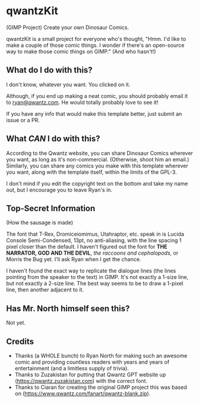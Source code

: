 # qwantzKit
 (GIMP Project) Create your own Dinosaur Comics.

qwantzKit is a small project for everyone who's thought, "Hmm. I'd like to make a couple of those comic things. I wonder if there's an open-source way to make those comic things on GIMP." (And who hasn't!)

## What do I do with this?

I don't know, whatever you want. You clicked on it.

Although, if you end up making a neat comic, you should probably email it to ryan@qwantz.com. He would totally probably love to see it!

If you have any info that would make this template better, just submit an issue or a PR.

## What *CAN* I do with this?

According to the Qwantz website, you can share Dinosaur Comics wherever you want, as long as it's non-commercial. (Otherwise, shoot him an email.) Similarly, you can share any comics you make with this template wherever you want, along with the template itself, within the limits of the GPL-3. 

I don't mind if you edit the copyright text on the bottom and take my name out, but I encourage you to leave Ryan's in.

## Top-Secret Information

(How the sausage is made)

The font that T-Rex, Dromiceiomimus, Utahraptor, etc. speak in is Lucida Console Semi-Condensed, 13pt, no anti-aliasing, with the line spacing 1 pixel closer than the default. I haven't figured out the font for **THE NARRATOR, GOD AND THE DEVIL**, *the raccoons and cephalopods*, or Morris the Bug yet. I'll ask Ryan when I get the chance.

I haven't found the exact way to replicate the dialogue lines (the lines pointing from the speaker to the text) in GIMP. It's not exactly a 1-size line, but not exactly a 2-size line. The best way seems to be to draw a 1-pixel line, then another adjacent to it.

## Has Mr. North himself seen this?

Not yet.

## Credits

- Thanks (a WHOLE bunch) to Ryan North for making such an awesome comic and providing countless readers with years and years of entertainment (and a limitless supply of trivia).
- Thanks to Zuzakistan for putting that Qwantz GPT website up (https://qwantz.zuzakistan.com) with the correct font.
- Thanks to Ciaran for creating the original GIMP project this was based on (https://www.qwantz.com/fanart/qwantz-blank.zip).